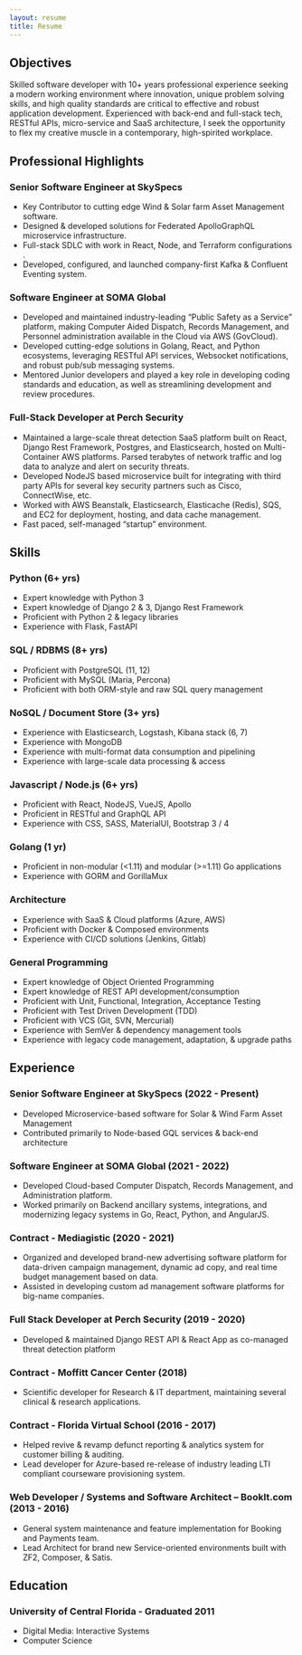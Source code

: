 ```yaml
---
layout: resume
title: Resume
---
```

## Objectives

Skilled software developer with 10+ years professional experience seeking a modern
working environment where innovation, unique problem solving skills, and high quality
standards are critical to effective and robust application development. Experienced with
back-end and full-stack tech, RESTful APIs, micro-service and SaaS architecture, I
seek the opportunity to flex my creative muscle in a contemporary, high-spirited
workplace.

## Professional Highlights

### Senior Software Engineer at SkySpecs
* Key Contributor to cutting edge Wind & Solar farm Asset Management software. 
* Designed & developed solutions for Federated ApolloGraphQL microservice infrastructure.
* Full-stack SDLC with work in React, Node, and Terraform configurations .
* Developed, configured, and launched company-first Kafka & Confluent Eventing system.

### Software Engineer at SOMA Global
* Developed and maintained industry-leading “Public Safety as a Service” platform, making Computer Aided Dispatch,
Records Management, and Personnel administration available in the Cloud via AWS (GovCloud).
* Developed cutting-edge solutions in Golang, React, and Python ecosystems, leveraging RESTful API services, 
Websocket notifications, and robust pub/sub messaging systems.
* Mentored Junior developers and played a key role in developing coding standards and education, as well as 
streamlining development and review procedures.

### Full-Stack Developer at Perch Security
* Maintained a large-scale threat detection SaaS platform built on React, Django Rest Framework, Postgres, 
and Elasticsearch, hosted on Multi-Container AWS platforms. Parsed terabytes of network traffic and log data to 
analyze and alert on security threats.
* Developed NodeJS based microservice built for integrating with third party APIs for several key
security partners such as Cisco, ConnectWise, etc. 
* Worked with AWS Beanstalk, Elasticsearch, Elasticache (Redis), SQS, and EC2 for deployment, hosting, 
and data cache management.
* Fast paced, self-managed “startup” environment.

## Skills

### Python (6+ yrs)
* Expert knowledge with Python 3
* Expert knowledge of Django 2 & 3, Django Rest Framework
* Proficient with Python 2 & legacy libraries
* Experience with Flask, FastAPI

### SQL / RDBMS (8+ yrs)
* Proficient with PostgreSQL (11, 12)
* Proficient with MySQL (Maria, Percona)
* Proficient with both ORM-style and raw SQL query management

### NoSQL / Document Store (3+ yrs)
* Experience with Elasticsearch, Logstash, Kibana stack (6, 7)
* Experience with MongoDB
* Experience with multi-format data consumption and pipelining
* Experience with large-scale data processing & access

### Javascript / Node.js (6+ yrs)
* Proficient with React, NodeJS, VueJS, Apollo
* Proficient in RESTful and GraphQL API
* Experience with CSS, SASS, MaterialUI, Bootstrap 3 / 4

### Golang (1 yr)
* Proficient in non-modular (<1.11) and modular (>=1.11) Go applications
* Experience with GORM and GorillaMux

### Architecture
* Experience with SaaS & Cloud platforms (Azure, AWS)
* Proficient with Docker & Composed environments
* Experience with CI/CD solutions (Jenkins, Gitlab)

### General Programming
* Expert knowledge of Object Oriented Programming
* Expert knowledge of REST API development/consumption
* Proficient with Unit, Functional, Integration, Acceptance Testing
* Proficient with Test Driven Development (TDD)
* Proficient with VCS (Git, SVN, Mercurial)
* Experience with SemVer & dependency management tools
* Experience with legacy code management, adaptation, & upgrade paths

## Experience

### Senior Software Engineer at SkySpecs (2022 - Present)
* Developed Microservice-based software for Solar & Wind Farm Asset Management
* Contributed primarily to Node-based GQL services & back-end architecture

### Software Engineer at SOMA Global (2021 - 2022)
* Developed Cloud-based Computer Dispatch, Records Management, and Administration platform.
* Worked primarily on Backend ancillary systems, integrations, and modernizing legacy systems in 
Go, React, Python, and AngularJS.

### Contract - Mediagistic (2020 - 2021)
* Organized and developed brand-new advertising software platform for data-driven campaign
management, dynamic ad copy, and real time budget management based on data.
* Assisted in developing custom ad management software platforms for big-name companies.

### Full Stack Developer at Perch Security (2019 - 2020)
* Developed & maintained Django REST API & React App as co-managed threat detection
platform

### Contract - Moffitt Cancer Center (2018)
* Scientific developer for Research & IT department, maintaining several clinical & research
applications.

### Contract - Florida Virtual School (2016 - 2017)
* Helped revive & revamp defunct reporting & analytics system for customer billing & auditing.
* Lead developer for Azure-based re-release of industry leading LTI compliant courseware provisioning system.

### Web Developer / Systems and Software Architect – BookIt.com (2013 - 2016)
* General system maintenance and feature implementation for Booking and Payments team.
* Lead Architect for brand new Service-oriented environments built with ZF2, Composer, & Satis.

## Education
### University of Central Florida - Graduated 2011
* Digital Media: Interactive Systems
* Computer Science